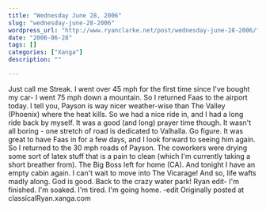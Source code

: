 ```yaml
---
title: "Wednesday June 28, 2006"
slug: "wednesday-june-28-2006"
wordpress_url: "http://www.ryanclarke.net/post/wednesday-june-28-2006/"
date: "2006-06-28"
tags: []
categories: ["Xanga"]
description: ""

---
```


Just call me Streak.
I went over 45 mph for the first time since I've bought my car- I went 75 mph down a mountain.
So I returned Faas to the airport today. I tell you, Payson is way nicer weather-wise than The Valley (Phoenix) where the heat kills. So we had a nice ride in, and I had a long ride back by myself. It was a good (and long) prayer time though. It wasn't all boring - one stretch of road is dedicated to Valhalla. Go figure. It was great to have Faas in for a few days, and I look forward to seeing him again.
So I returned to the 30 mph roads of Payson. The coworkers were drying some sort of latex stuff that is a pain to clean (which I'm currently taking a short breather from). The Big Boss left for home (CA). And tonight I have an empty cabin again. I can't wait to move into The Vicarage!
And so, life wafts madly along. God is good.
Back to the crazy water park!
Ryan
edit-
I'm finished. I'm soaked. I'm tired. I'm going home.
-edit
Originally posted at classicalRyan.xanga.com
